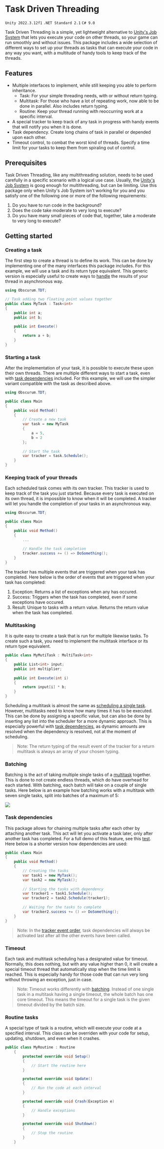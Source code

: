 # Task Driven Threading

`Unity 2022.3.12f1`
`.NET Standard 2.1`
`C# 9.0`

Task Driven Threading is a simple, yet lightweight alternative to 
[Unity's Job System](https://docs.unity3d.com/Manual/JobSystem.html) that lets you execute your code on other threads, 
so your game can run smoothly and without issues. This package includes a wide selection of different ways to set up 
your threads as tasks that can execute your code in any way you want, with a multitude of handy tools to keep track of 
the threads.

## Features

- Multiple interfaces to implement, while still keeping you able to perform inheritance.
  - Task: For your simple threading needs, with or without return typing.
  - Multitask: For those who have a lot of repeating work, now able to be done in parallel. Also includes return typing.
  - Routine: Keep your thread running with reoccurring work at a specific interval.
- A special tracker to keep track of any task in progress with handy events that will notify you when it is done.
- Task dependency. Create long chains of task in parallel or depended upon each other.
- Timeout control, to combat the worst kind of threads. Specify a time limit for your tasks to keep them from spiraling 
  out of control.

## Prerequisites

Task Driven Threading, like any multithreading solution, needs to be used carefully in a specific scenario with a
logical use case. Usually, the [Unity's Job System](https://docs.unity3d.com/Manual/JobSystem.html) is goog enough for
multithreading, but can be limiting. Use this package only when Unity's Job System isn't working for you and you 
satisfy one of the following one or more of the following requirements:

1. Do you have to run code in the background?
2. Does the code take moderate to very long to execute?
3. Do you have many small pieces of code that, together, take a moderate to very long to execute?

## Getting started

### Creating a task

The first step to create a thread is to define its work. This can be done by implementing one of the many interfaces 
this package includes. For this example, we will use a task and its return type equivalent. This generic version is 
especially useful to create ways to [handle](#keeping-track-of-your-threads) the results of your thread in asynchronous 
way.

```csharp
using Obscurum.TDT;

// Task adding two floating point values together
public class MyTask : Task<int>
{
    public int a;
    public int b;
    
    public int Execute() 
    {
        return a + b;
    }
}
```

### Starting a task

After the implementation of your task, it is possible to execute these upon their own threads. There are multiple 
different ways to start a task, even with [task dependencies](#task-dependencies) included. For this example, we will 
use the simpler variant compatible with the task as described above.

```csharp
using Obscurum.TDT;

public class Main
{
    public void Method() 
    {
        // Create a new task
        var task = new MyTask
        {
            a = 5,
            b = 2
        };
        
        // Start the task
        var tracker = task.Schedule();
    }
}
```

### Keeping track of your threads

Each scheduled task comes with its own tracker. This tracker is used to keep track of the task you just started. Because
every task is executed on its own thread, it is impossible to know when it will be completed. A tracker will let you 
handle the completion of your tasks in an asynchronous way.

```csharp
using Obscurum.TDT;

public class Main
{
    public void Method() 
    {
        ...
        
        // Handle the task completion
        tracker.success += () => DoSomething();
    }
}
```

The tracker has multiple events that are triggered when your task has completed. Here below is the order of events that 
are triggered when your task has completed:

1. Exception: Returns a list of exceptions when any has occured.
2. Success: Triggers when the task has completed, even if some exceptions have occured.
3. Result: Unique to tasks with a return value. Returns the return value when the task has completed.

### Multitasking

It is quite easy to create a task that is run for multiple likewise tasks. To create such a task, you need to implement
the multitask interface or its return type equivalent.

```csharp
public class MyMutiTask : MultiTask<int>
{
    public List<int> input;
    public int multiplier;
    
    public int Execute(int i) 
    {
        return input[i] * b;
    }
}
```

Scheduling a multitask is almost the same as [scheduling a single task](#starting-a-task). However, multitasks need to 
know how many times it has to be executed. This can be done by assigning a specific value, but can also be done by 
inserting any list into the scheduler for a more dynamic approach. This is especially powerful with 
[task dependencies](#task-dependencies), as dynamic amounts are resolved when the dependency is resolved, not at the 
moment of scheduling.

> Note: The return typing of the result event of the tracker for a return multitask is always an array of your chosen
> typing.

### Batching

Batching is the act of taking multiple single tasks of a [multitask](#multitasking) together. This is done to not create
endless threads, which do have overhead for each started. With batching, each batch will take on a couple of single 
tasks. Here below is an example how batching works with a multitask with seven single tasks, split into batches of a 
maximum of 5:

![](.Images/Batching.png)

### Task dependencies

This package allows for chaining multiple tasks after each other by attaching another task. This act will let you
activate a task later, only after another task has completed. For a full demo of this feature, see this 
[test](Tests/Scenarios/DemonstrationTest.cs). Here below is a shorter version how dependencies are used:

```csharp
public class Main
{
    public void Method() 
    {
        // Creating the tasks
        var task1 = new MyTask();
        var task2 = new MyTask();
        
        // Starting the tasks with dependency
        var tracker1 = task1.Schedule();
        var tracker2 = task2.Schedule(tracker1);
        
        // Waiting for the tasks to complete
        var tracker2.success += () => DoSomething();
    }
}
```

> Note: In the [tracker event order](#keeping-track-of-your-threads), task dependencies will always be activated last 
> after all the other events have been called.

### Timeout

Each task and multitask scheduling has a designated value for timeout. Normally, this does nothing, but with any value
higher than 0, it will create a special timeout thread that automatically stop when the time limit is reached. This
is especially handy for those code that can run very long without throwing an exception, just in case.

> Note: Timeout works differently with [batching](#batching). Instead of one single task in a multitask having a single
> timeout, the whole batch has one core timeout. This means the timeout for a single task is the given timeout divided
> by the batch size.

### Routine tasks

A special type of task is a routine, which will execute your code at a specified interval. This class can be overriden
with your code for setup, updating, shutdown, and even when it crashes.

```csharp
public class MyRoutine : Routine
    {
        protected override void Setup()
        {
            // Start the routine here
        }

        protected override void Update()
        {
            // Run the code at each interval
        }

        protected override void Crash(Exception e)
        {
            // Handle exceptions
        }

        protected override void Shutdown() 
        {
            // Stop the routine
        }
    }
```
